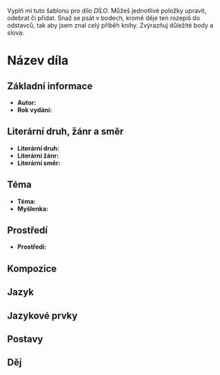 Vyplň mi tuto šablonu pro dílo _DÍLO_. Můžeš jednotlivé položky upravit, odebrat či přidat. Snaž se psát v bodech, kromě děje ten rozepiš do odstavců, tak aby jsem znal celý příběh knihy. Zvýrazňuj důležité body a slova: 

# Název díla
## Základní informace
- **Autor:**
- **Rok vydání:**

## Literární druh, žánr a směr 
- **Literární druh:**
- **Literární žánr:**
- **Literární směr:**

## Téma 
- **Téma:**
- **Myšlenka:**

## Prostředí 
- **Prostředí:**

## Kompozice 


## Jazyk 


## Jazykové prvky 


## Postavy 


## Děj
